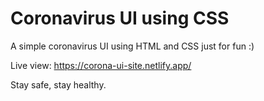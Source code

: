 # Coronavirus UI using CSS
A simple coronavirus UI using HTML and CSS just for fun :)

Live view: https://corona-ui-site.netlify.app/

Stay safe, stay healthy.

